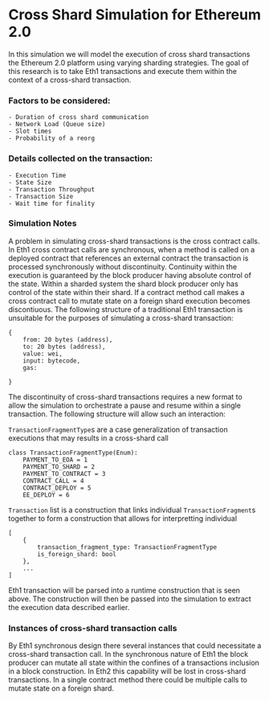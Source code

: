 # Cross Shard Simulation for Ethereum 2.0

In this simulation we will model the execution of cross shard transactions the Ethereum 2.0 platform using varying sharding strategies.
The goal of this research is to take Eth1 transactions and execute them within the context of a cross-shard transaction.

### Factors to be considered:
	- Duration of cross shard communication
	- Network Load (Queue size)
	- Slot times
	- Probability of a reorg 

### Details collected on the transaction:
	- Execution Time
	- State Size
	- Transaction Throughput
	- Transaction Size
	- Wait time for finality  

### Simulation Notes
A problem in simulating cross-shard transactions is the cross contract calls. In Eth1 cross contract calls are synchronous, when a method is called on a deployed contract that references an external contract the transaction is processed synchronously without discontinuity. Continuity within the execution is guaranteed by the block producer having absolute control of the state. Within a sharded system the shard block producer only has control of the state within their shard. If a contract method call makes a cross contract call to mutate state on a foreign shard execution becomes discontiuous. The following structure of a traditional Eth1 transaction is unsuitable for the purposes of simulating a cross-shard transaction:

```
{
	from: 20 bytes (address),
	to: 20 bytes (address),
	value: wei,
	input: bytecode,
	gas:

}
```

The discontinuity of cross-shard transactions requires a new format to allow the simulation to orchestrate a pause and resume within a single transaction. The following structure will allow such an interaction:

`TransactionFragmentType`s are a case generalization of transaction executions that may results in a cross-shard call 
```
class TransactionFragmentType(Enum):
	PAYMENT_TO_EOA = 1
	PAYMENT_TO_SHARD = 2
	PAYMENT_TO_CONTRACT = 3
	CONTRACT_CALL = 4
	CONTRACT_DEPLOY = 5
	EE_DEPLOY = 6
```

`Transaction` list is a construction that links individual `TransactionFragment`s together to form a construction that allows for interpretting individual 
```
[
	{
		transaction_fragment_type: TransactionFragmentType
		is_foreign_shard: bool
	},
	...
]
```
Eth1 transaction will be parsed into a runtime construction that is seen above. The construction will then be passed into the simulation to extract the execution data described earlier.

### Instances of cross-shard transaction calls
By Eth1 synchronous design there several instances that could necessitate a cross-shard transaction call. In the synchronous nature of Eth1 the block producer can mutate all state within the confines of a transactions inclusion in a block construction. In Eth2 this capability will be lost in cross-shard transactions. In a single contract method there could be multiple calls to mutate state on a foreign shard.
